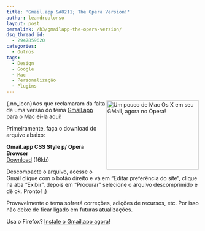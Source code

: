 ```yaml
---
title: 'Gmail.app &#8211; The Opera Version!'
author: leandroalonso
layout: post
permalink: /h3/gmailapp-the-opera-version/
dsq_thread_id:
  - 2947859620
categories:
  - Outros
tags:
  - Design
  - Google
  - Mac
  - Personalização
  - Plugins
---
```

[<img src="http://farm3.static.flickr.com/2012/1713908401_a217d123aa_m.jpg" alt="Um pouco de Mac Os X em seu GMail, agora no Opera!" style="margin: 1px 3px; float: right" height="180" width="240" />][1]{.no_icon}Aos que reclamaram da falta de uma versão do tema [Gmail.app][2] para o Mac ei-la aqui!

Primeiramente, faça o download do arquivo abaixo:

<p class="download">
  <strong>Gmail.app CSS Style p/ Opera Browser</strong><br /> <a href="http://leandroalonso.com/h3/wp-content/uploads/2007/10/gmail-app.zip"> Download</a> (16kb)<a href="http://leandroalonso.com/h3/wp-content/uploads/2007/10/gmail-app.zip"><br /> </a>
</p>

Descompacte o arquivo, acesse o Gmail clique com o botão direito e vá em &#8220;Editar preferência do site&#8221;, clique na aba &#8220;Exibir&#8221;, depois em &#8220;Procurar&#8221; selecione o arquivo descomprimido e dê ok. Pronto! ;)

Provavelmente o tema sofrerá correções, adições de recursos, etc. Por isso não deixe de ficar ligado em futuras atualizações.

<span class="atualizado">Usa o Firefox? <a href="http://leandroalonso.com/h3/gmailapp-deixe-seu-gmail-com-a-cara-do-mac/">Instale o Gmail.app agora</a>!</span>

 [1]: http://www.flickr.com/photos/leandrow/1713908401/
 [2]: http://leandroalonso.com/h3/gmailapp-deixe-seu-gmail-com-a-cara-do-mac/